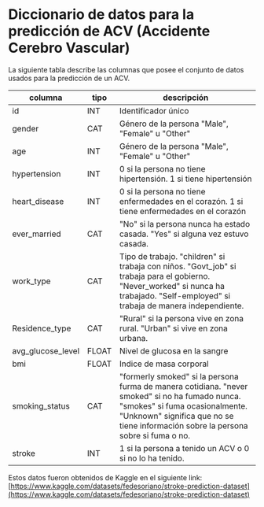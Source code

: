 # Diccionario de datos para la predicción de ACV (Accidente Cerebro Vascular)

La siguiente tabla describe las columnas que posee el conjunto de datos usados para la predicción de un ACV.

| columna | tipo | descripción |
| --- | --- | --- |
| id | INT | Identificador único
| gender | CAT | Género de la persona "Male", "Female" u "Other"
| age | INT | Género de la persona "Male", "Female" u "Other"
| hypertension | INT | 0 si la persona no tiene hipertensión. 1 si tiene hipertensión
| heart_disease | INT | 0 si la persona no tiene enfermedades en el corazón. 1 si tiene enfermedades en el corazón
| ever_married | CAT | "No" si la persona nunca ha estado casada. "Yes" si alguna vez estuvo casada.
| work_type | CAT | Tipo de trabajo. "children" si trabaja con niños. "Govt_job" si trabaja para el gobierno. "Never_worked" si nunca ha trabajado. "Self-employed" si trabaja de manera independiente.
| Residence_type | CAT | "Rural" si la persona vive en zona rural. "Urban" si vive en zona urbana.
| avg_glucose_level | FLOAT | Nivel de glucosa en la sangre
| bmi | FLOAT | Indice de masa corporal
| smoking_status | CAT | "formerly smoked" si la persona furma de manera cotidiana. "never smoked" si no ha fumado nunca. "smokes" si fuma ocasionalmente. "Unknown" significa que no se tiene información sobre la persona sobre si fuma o no.
| stroke | INT | 1 si la persona a tenido un ACV o 0 si no lo ha tenido.

Estos datos fueron obtenidos de Kaggle en el siguiente link: [https://www.kaggle.com/datasets/fedesoriano/stroke-prediction-dataset](https://www.kaggle.com/datasets/fedesoriano/stroke-prediction-dataset)




